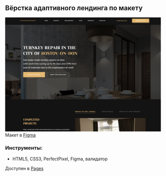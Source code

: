 ## Вёрстка адаптивного лендинга по макету
![2024-03-06_23-27-57](/screen.png)
Макет в [Figma](https://www.figma.com/file/TdXgADLSbn7npH24qcjkAg/IC-Repair-Design-Project?node-id=0%3A1)

### Инструменты:
- HTML5, CSS3, PerfectPixel, Figma, валидатор

Доступен в [Pages](https://git-morozova.github.io/Repair_design_project/) 